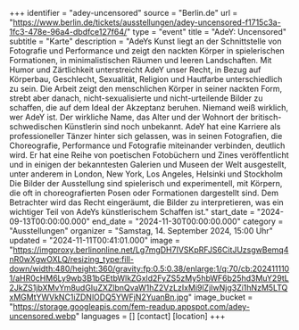 +++
identifier = "adey-uncensored"
source = "Berlin.de"
url = "https://www.berlin.de/tickets/ausstellungen/adey-uncensored-f1715c3a-1fc3-478e-96a4-dbdfce127f64/"
type = "event"
title = "AdeY: Uncensored"
subtitle = "Karte"
description = "AdeYs Kunst liegt an der Schnittstelle von Fotografie und Performance und zeigt den nackten Körper in spielerischen Formationen, in minimalistischen Räumen und leeren Landschaften.
Mit Humor und Zärtlichkeit unterstreicht AdeY unser Recht, in Bezug auf Körperbau, Geschlecht, Sexualität, Religion und Hautfarbe unterschiedlich zu sein. Die Arbeit zeigt den menschlichen Körper in seiner nackten Form, strebt aber danach, nicht-sexualisierte und nicht-urteilende Bilder zu schaffen, die auf dem Ideal der Akzeptanz beruhen. Niemand weiß wirklich, wer AdeY ist.
Der wirkliche Name, das Alter und der Wohnort der britisch-schwedischen Künstlerin sind noch unbekannt. AdeY hat eine Karriere als professioneller Tänzer hinter sich gelassen, was in seinen Fotografien, die Choreografie, Performance und Fotografie miteinander verbinden, deutlich wird. Er hat eine Reihe von poetischen Fotobüchern und Zines veröffentlicht und in einigen der bekanntesten Galerien und Museen der Welt ausgestellt, unter anderem in London, New York, Los Angeles, Helsinki und Stockholm Die Bilder der Ausstellung sind spielerisch und experimentell, mit Körpern, die oft in choreografierten Posen oder Formationen dargestellt sind. Dem Betrachter wird das Recht eingeräumt, die Bilder zu interpretieren, was ein wichtiger Teil von AdeYs künstlerischem Schaffen ist."
start_date = "2024-09-13T00:00:00.000"
end_date = "2024-11-30T00:00:00.000"
category = "Ausstellungen"
organizer = "Samstag, 14. September 2024, 15:00 Uhr"
updated = "2024-11-11T00:41:01.000"
image = "https://imgproxy.berlinonline.net/Lg7mgDH7IVSKpRFJS6CitJUzsgwBemq4nR0wXgwOXLQ/resizing_type:fill-down/width:480/height:360/gravity:fp:0.5:0.38/enlarge:1/q:70/cb:2024111101/aHR0cHM6Ly9wb3B1bGEtbWlkZGxld2FyZS5zMy5hbWF6b25hd3MuY29tL2JkZS1jbXMvYm8udGIuZXZlbnQvaW1hZ2VzLzIxMi9lZjIwNjg3Zi1hNzM5LTQxMGMtYWVkNC1iZDNlODQ5YWFjN2YuanBn.jpg"
image_bucket = "https://storage.googleapis.com/fem-readup.appspot.com/adey-uncensored.webp"
languages = []
[contact]
[location]
+++